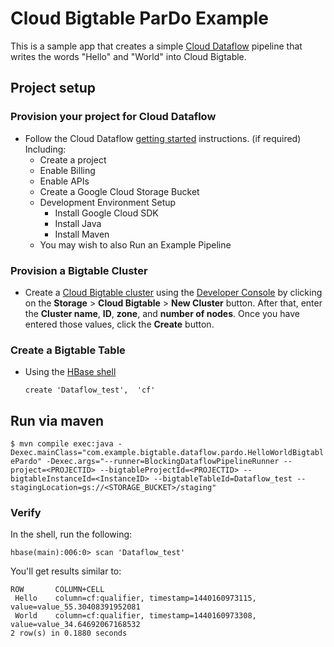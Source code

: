 # Cloud Bigtable ParDo Example

This is a sample app that creates a simple [Cloud Dataflow](https://cloud.google.com/dataflow/)
pipeline that writes the words "Hello" and "World" into Cloud Bigtable.

## Project setup

### Provision your project for Cloud Dataflow

* Follow the Cloud Dataflow [getting started](https://cloud.google.com/dataflow/getting-started) instructions. (if required) Including:
  * Create a project
  * Enable Billing
  * Enable APIs
  * Create a Google Cloud Storage Bucket
  * Development Environment Setup
      * Install Google Cloud SDK
      * Install Java
      * Install Maven
  * You may wish to also Run an Example Pipeline

### Provision a Bigtable Cluster

* Create a [Cloud Bigtable cluster](https://cloud.google.com/bigtable/docs/creating-cluster) using the [Developer Console](https://cloud.google.com/console) by clicking on the **Storage** > **Cloud Bigtable** > **New Cluster** button.  After that, enter the **Cluster name**, **ID**, **zone**, and **number of nodes**. Once you have entered those values, click the **Create** button.

### Create a Bigtable Table

* Using the [HBase shell](https://cloud.google.com/bigtable/docs/hbase-shell-quickstart) 
 
    `create 'Dataflow_test',  'cf'`
    
## Run via maven

`$ mvn compile exec:java -Dexec.mainClass="com.example.bigtable.dataflow.pardo.HelloWorldBigtablePardo" -Dexec.args="--runner=BlockingDataflowPipelineRunner --project=<PROJECTID> --bigtableProjectId=<PROJECTID> --bigtableInstanceId=<InstanceID> --bigtableTableId=Dataflow_test --stagingLocation=gs://<STORAGE_BUCKET>/staging"`

### Verify

In the shell, run the following:

`hbase(main):006:0> scan 'Dataflow_test'`

You'll get results similar to:
```
ROW       COLUMN+CELL
 Hello    column=cf:qualifier, timestamp=1440160973115, value=value_55.30408391952081
 World    column=cf:qualifier, timestamp=1440160973308, value=value_34.64692067168532
2 row(s) in 0.1880 seconds
```
